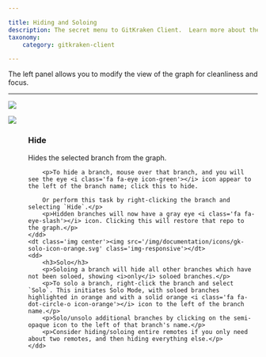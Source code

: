 ```yaml
---

title: Hiding and Soloing
description: The secret menu to GitKraken Client.  Learn more about the Command bar, Command Palette, and general tips for working faster.  Learn GitKraken Client's Advanced Interface!
taxonomy:
    category: gitkraken-client

---
```


The left panel allows you to modify the view of the graph for cleanliness and focus.
***


<img src="/img/documentation/repositories/solo-hide.gif" class="img-bordered img-responsive center">

<dl class='horizontal'>
    <dt class='img center'><img src='/img/documentation/icons/gk-hide-icon-green.svg' class='img-responsive'></dt>
    <dd>
        <h3>Hide</h3>
        <p>Hides the selected branch from the graph.</p>

        <p>To hide a branch, mouse over that branch, and you will see the eye <i class='fa fa-eye icon-green'></i> icon appear to the left of the branch name; click this to hide.

        Or perform this task by right-clicking the branch and selecting `Hide`.</p>
        <p>Hidden branches will now have a gray eye <i class='fa fa-eye-slash'></i> icon. Clicking this will restore that repo to the graph.</p>
    </dd>
    <dt class='img center'><img src='/img/documentation/icons/gk-solo-icon-orange.svg' class='img-responsive'></dt>
    <dd>
        <h3>Solo</h3>
        <p>Soloing a branch will hide all other branches which have not been soloed, showing <i>only</i> soloed branches.</p>
        <p>To solo a branch, right-click the branch and select `Solo`. This initiates Solo Mode, with soloed branches highlighted in orange and with a solid orange <i class='fa fa-dot-circle-o icon-orange'></i> icon to the left of the branch name.</p>
        <p>Solo/unsolo additional branches by clicking on the semi-opaque icon to the left of that branch's name.</p>
        <p>Consider hiding/soloing entire remotes if you only need about two remotes, and then hiding everything else.</p>
    </dd>
</dl>
